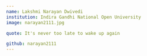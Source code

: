 ```yaml
---
name: Lakshmi Narayan Dwivedi
institution: Indira Gandhi National Open University
image: narayan2111.jpg
quote: It's never too late to wake up again
github: narayan2111
---
```

